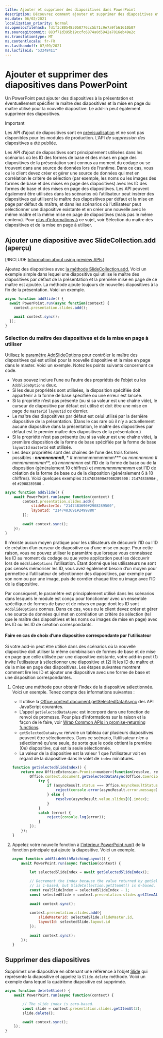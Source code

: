 ```yaml
---
title: Ajouter et supprimer des diapositives dans PowerPoint
description: Découvrez comment ajouter et supprimer des diapositives et spécifier le maître et la mise en page des nouvelles diapositives.
ms.date: 06/02/2021
localization_priority: Normal
ms.openlocfilehash: fd1f3c805483050776cc5b71c9e7a9fb61610b07
ms.sourcegitcommit: 883f71d395b19ccfc6874a0d5942a7016eb49e2c
ms.translationtype: MT
ms.contentlocale: fr-FR
ms.lasthandoff: 07/09/2021
ms.locfileid: "53348411"
---
```

# <a name="add-and-delete-slides-in-powerpoint"></a>Ajouter et supprimer des diapositives dans PowerPoint

Un PowerPoint peut ajouter des diapositives à la présentation et éventuellement spécifier le maître des diapositives et la mise en page du maître utilisé pour la nouvelle diapositive. Le add-in peut également supprimer des diapositives.

> [!IMPORTANT]
> Les API d’ajout de diapositives sont en [prévisualisation](../reference/requirement-sets/powerpoint-preview-apis.md) et ne sont pas disponibles pour les modules de production. L’API *de suppression des* diapositives a été publiée.

Les API d’ajout de diapositives sont principalement utilisées dans les scénarios où les ID des formes de base et des mises en page des diapositives de la présentation sont connus au moment du codage ou se trouvent dans une source de données lors de l’runtime. Dans ce cas, vous ou le client devez créer et gérer une source de données qui met en corrélation le critère de sélection (par exemple, les noms ou les images des formes de base et des mises en page des diapositives) avec les ID des formes de base et des mises en page des diapositives. Les API peuvent également être utilisées dans les scénarios où l’utilisateur peut insérer des diapositives qui utilisent le maître des diapositives par défaut et la mise en page par défaut du maître, et dans les scénarios où l’utilisateur peut sélectionner une diapositive existante et en créer une nouvelle avec le même maître et la même mise en page de diapositives (mais pas le même contenu). Pour [plus d’informations à](#selecting-which-slide-master-and-layout-to-use) ce sujet, voir Sélection du maître des diapositives et de la mise en page à utiliser.

## <a name="add-a-slide-with-slidecollectionadd-preview"></a>Ajouter une diapositive avec SlideCollection.add (aperçu)

[!INCLUDE [Information about using preview APIs](../includes/using-preview-apis-host.md)]

Ajoutez des diapositives avec [la méthode SlideCollection.add.](/javascript/api/powerpoint/powerpoint.slidecollection#add_options_) Voici un exemple simple dans lequel une diapositive qui utilise le maître des diapositives par défaut de la présentation et la première mise en page de ce maître est ajoutée. La méthode ajoute toujours de nouvelles diapositives à la fin de la présentation. Voici un exemple.

```javascript
async function addSlide() {
  await PowerPoint.run(async function(context) {
    context.presentation.slides.add();

    await context.sync();
  });
}
```

### <a name="selecting-which-slide-master-and-layout-to-use"></a>Sélection du maître des diapositives et de la mise en page à utiliser

Utilisez le [paramètre AddSlideOptions](/javascript/api/powerpoint/powerpoint.addslideoptions) pour contrôler le maître des diapositives qui est utilisé pour la nouvelle diapositive et la mise en page dans le master. Voici un exemple. Notez les points suivants concernant ce code.

- Vous pouvez inclure l’une ou l’autre des propriétés de l’objet ou les `AddSlideOptions` deux.
- Si les deux propriétés sont utilisées, la disposition spécifiée doit appartenir à la forme de base spécifiée ou une erreur est lancée.
- Si la propriété n’est pas présente (ou si sa valeur est une chaîne vide), le curseur de diapositive par défaut est utilisé et doit être une mise en page de `masterId` `layoutId` ce dernier.
- Le maître des diapositives par défaut est celui utilisé par la dernière diapositive de la présentation. (Dans le cas rare où il n’y a actuellement aucune diapositive dans la présentation, le maître des diapositives par défaut est le premier maître des diapositives de la présentation.)
- Si la propriété n’est pas présente (ou si sa valeur est une chaîne vide), la première disposition de la forme de base spécifiée par la forme de base `layoutId` `masterId` est utilisée.
- Les deux propriétés sont des chaînes de l’une des trois formes possibles : ***nnnnnnnnnn*#**, * *#* mmmmmmmmmmm*** ou **_nnnnnnnnnn_ #* mmmmmmmmm***, où *nnnnnnnnnn* est l’ID de la forme de base ou de la disposition (généralement 10 chiffres) et *mmmmmmmmmmm* est l’ID de création de la forme de base ou de la disposition (généralement 6 à 10 chiffres). Voici quelques exemples `2147483690#2908289500` : `2147483690#` , et `#2908289500` .

```javascript
async function addSlide() {
    await PowerPoint.run(async function(context) {
        context.presentation.slides.add({
            slideMasterId: "2147483690#2908289500",
            layoutId: "2147483691#2499880"
        });
    
        await context.sync();
    });
}
```

Il n’existe aucun moyen pratique pour les utilisateurs de découvrir l’ID ou l’ID de création d’un curseur de diapositive ou d’une mise en page. Pour cette raison, vous ne pouvez utiliser le paramètre que lorsque vous connaissez les ID au moment du codage ou que votre application peut les découvrir lors de `AddSlideOptions` l’utilisation. Étant donné que les utilisateurs ne sont pas censés mémoriser les ID, vous avez également besoin d’un moyen pour permettre à l’utilisateur de sélectionner des diapositives, par exemple par son nom ou par une image, puis de corréler chaque titre ou image avec l’ID de la diapositive.

Par conséquent, le paramètre est principalement utilisé dans les scénarios dans lesquels le module est conçu pour fonctionner avec un ensemble spécifique de formes de base et de mises en page dont les ID sont `AddSlideOptions` connus. Dans ce cas, vous ou le client devez créer et gérer une source de données qui met en corrélation un critère de sélection (tel que le maître des diapositives et les noms ou images de mise en page) avec les ID ou les ID de création correspondants.

#### <a name="have-the-user-choose-a-matching-slide"></a>Faire en cas de choix d’une diapositive correspondante par l’utilisateur

Si votre add-in peut être utilisé dans des scénarios où la nouvelle diapositive doit  utiliser la même combinaison de formes de base et de mise en page que celle utilisée par une diapositive existante, votre add-in peut (1) invite l’utilisateur à sélectionner une diapositive et (2) lit les ID du maître et de la mise en page des diapositives. Les étapes suivantes montrent comment lire les ID et ajouter une diapositive avec une forme de base et une disposition correspondantes.

1. Créez une méthode pour obtenir l’index de la diapositive sélectionnée. Voici un exemple. Tenez compte des informations suivantes :

    - Il utilise la [Office.context.document.getSelectedDataAsync](/javascript/api/office/office.document#getSelectedDataAsync_coercionType__callback_) des API JavaScript courantes.
    - L’appel `getSelectedDataAsync` est incorporé dans une fonction de renvoi de promesse. Pour plus d’informations sur la raison et la façon de le faire, voir [Wrap Common APIs in promise-returning functions](../develop/asynchronous-programming-in-office-add-ins.md#wrap-common-apis-in-promise-returning-functions).
    - `getSelectedDataAsync` renvoie un tableau car plusieurs diapositives peuvent être sélectionnées. Dans ce scénario, l’utilisateur n’en a sélectionné qu’une seule, de sorte que le code obtient la première (0e) diapositive, qui est la seule sélectionnée.
    - La valeur de la diapositive est la valeur 1 que l’utilisateur voit en regard de la diapositive dans le volet de `index` miniatures.

    ```javascript
    function getSelectedSlideIndex() {
        return new OfficeExtension.Promise<number>(function(resolve, reject) {
            Office.context.document.getSelectedDataAsync(Office.CoercionType.SlideRange, function(asyncResult) {
                try {
                    if (asyncResult.status === Office.AsyncResultStatus.Failed) {
                        reject(console.error(asyncResult.error.message));
                    } else {
                        resolve(asyncResult.value.slides[0].index);
                    }
                } 
                catch (error) {
                    reject(console.log(error));
                }
            });
        });
    }
    ```

2. Appelez votre nouvelle fonction à [l’intérieur PowerPoint.run()](/javascript/api/powerpoint#PowerPoint_run_batch_) de la fonction principale qui ajoute la diapositive. Voici un exemple.

    ```javascript
    async function addSlideWithMatchingLayout() {
        await PowerPoint.run(async function(context) {
    
            let selectedSlideIndex = await getSelectedSlideIndex();
        
            // Decrement the index because the value returned by getSelectedSlideIndex()
            // is 1-based, but SlideCollection.getItemAt() is 0-based.
            const realSlideIndex = selectedSlideIndex - 1;
            const selectedSlide = context.presentation.slides.getItemAt(realSlideIndex).load("slideMaster/id, layout/id");
        
            await context.sync();
        
            context.presentation.slides.add({
                slideMasterId: selectedSlide.slideMaster.id,
                layoutId: selectedSlide.layout.id
            });
        
            await context.sync();
        });
    }
    ```

## <a name="delete-slides"></a>Supprimer des diapositives

Supprimez une diapositive en obtenant une référence à l’objet [Slide](/javascript/api/powerpoint/powerpoint.slide) qui représente la diapositive et appelez la `Slide.delete` méthode. Voici un exemple dans lequel la quatrième diapositive est supprimée.

```javascript
async function deleteSlide() {
    await PowerPoint.run(async function(context) {

        // The slide index is zero-based. 
        const slide = context.presentation.slides.getItemAt(3);
        slide.delete();

        await context.sync();
    });
}
```

